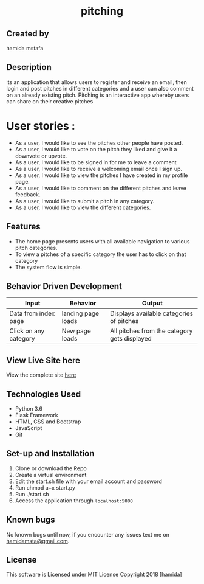 # <p align="center">pitching</p>
## Created by
  hamida mstafa
## Description
its an application that allows users to register and receive an email, then login and post pitches in different categories and a user can also comment on an already existing pitch.
Pitching is an interactive app whereby users can share on their creative pitches


# User stories :
   * As a user, I would like to see the pitches other people have posted.
   * As a user, I would like to vote on the pitch they liked and give it  a downvote or upvote.
   * As a user, I would like to be signed in for me to leave a comment
   * As a user, I would like to receive a welcoming email once I sign up.
   * As a user, I would like to view the pitches I have created in my profile page.
   * As a user, I would like to comment on the different pitches and leave feedback.
   * As a user, I would like to submit a pitch in any category.
   * As a user, I would like to view the different categories.

## Features
   + The home page presents users with all available navigation to various pitch categories.
   + To view a pitches of a specific category the user has to click on that category
   + The system flow is simple.


## Behavior Driven Development
| Input            | Behavior                         | Output                        |
| ------------------- | ----------------------------- | ----------------------------- |
| Data from index page | landing page loads | Displays available categories of pitches |
| Click on any category| New page loads | All pitches from the category gets displayed|

## View Live Site here
View the complete site [here](https://pitchingideas.herokuapp.com/)


## Technologies Used
   - Python 3.6
   - Flask Framework
   - HTML, CSS and Bootstrap
   - JavaScript
   - Git


## Set-up and Installation
   1. Clone or download the Repo
   2. Create a virtual environment
   3. Edit the start.sh file with your email account and password
   4. Run chmod a+x start.py
   5. Run ./start.sh
   6. Access the application through `localhost:5000`

## Known bugs
No known bugs until now, if you encounter any issues text me on [hamidamsta@gmail.com](hamidamstafa@gmail.com).


## License

This software is Licensed under MIT License
Copyright 2018 [hamida]
